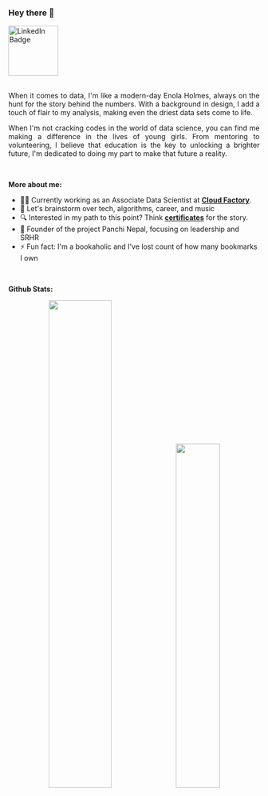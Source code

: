 <!-- Introduction -->

### Hey  there :wave:


<div>

<a href="https://www.linkedin.com/in/animeshbasnet/" target="_blank">
  <img alt="LinkedIn Badge" width="100px" src="https://img.shields.io/badge/-LinkedIn-blue?style=for-the-badge&logo=Linkedin&logoColor=white" />
</a>

</div>


<br/>


<!-- Bio and interest -->
<div>
<p align="justify">
When it comes to data, I'm like a modern-day Enola Holmes, always on the hunt for the story behind the numbers. With a background in design, I add a touch of flair to my analysis, making even the driest data sets come to life.
</p>

<p align="justify">
When I'm not cracking codes in the world of data science, you can find me making a difference in the lives of young girls. From mentoring to volunteering, I believe that education is the key to unlocking a brighter future, I'm dedicated to doing my part to make that future a reality.
</p>  
</br>


**More about me:**

- 👩‍💻  Currently working as an Associate Data Scientist at [**Cloud Factory**](https://www.cloudfactory.com/).
- 💬  Let's brainstorm over tech, algorithms, career, and music
- 🔍 Interested in my path to this point? Think [**certificates**](./certificate-station) for the story.
- 🌟  Founder of the project Panchi Nepal, focusing on leadership and SRHR
- ⚡  Fun fact: I'm a bookaholic and I've lost count of how many bookmarks I own

<br/>




<!-- Stats -->

**Github Stats:**

<div align="center">
<picture>
<source media="(prefers-color-scheme: light)" srcset="https://github-readme-stats-eight-theta.vercel.app/api?username=karmasta13&&count_private=true&show_icons=true&bg_color=ffffff&title_color=1f1f1f&text_color=1f1f1f&icon_color=ffbb00&hide_border=true">
<img width="50%" src="https://github-readme-stats-eight-theta.vercel.app/api?username=karmasta13&&count_private=true&show_icons=true&bg_color=0D1117&title_color=ffffff&text_color=929292&icon_color=F1E05A&hide_border=true"/>
</picture>
<picture>
<source media="(prefers-color-scheme: light)" srcset="https://github-readme-stats-eight-theta.vercel.app/api/top-langs/?username=karmasta13&layout=compact&bg_color=ffffff&title_color=1f1f1f&text_color=1f1f1f&hide_border=true">
<img width="42%" src="https://github-readme-stats-eight-theta.vercel.app/api/top-langs/?username=karmasta13&layout=compact&bg_color=0D1117&title_color=ffffff&text_color=929292&hide_border=true" />
</picture>
</div>

<br/>

